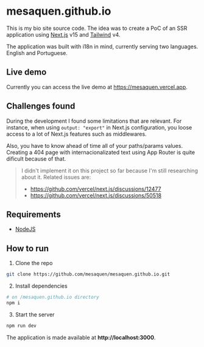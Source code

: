 # mesaquen.github.io

This is my bio site source code. The idea was to create a PoC of an SSR application using [Next.js] v15 and [Tailwind] v4.

The application was built with i18n in mind, currently serving two languages. English and Portuguese.

## Live demo

Currently you can access the live demo at https://mesaquen.vercel.app.

## Challenges found

During the development I found some limitations that are relevant. For instance, when using `output: "export"` in Next.js configuration, you loose access to a lot of Next.js features such as middlewares.

Also, you have to know ahead of time all of your paths/params values. Creating a 404 page with internacionalizated text using App Router is quite dificult because of that.

> I didn't implement it on this project so far because I'm still researching about it. Related issues are:
> - https://github.com/vercel/next.js/discussions/12477
> - https://github.com/vercel/next.js/discussions/50518

## Requirements

- [NodeJS]

## How to run

1. Clone the repo
```bash
git clone https://github.com/mesaquen/mesaquen.github.io.git
```

2. Install dependencies
```bash
# on /mesaquen.github.io directory
npm i 
```

3. Start the server
```bash
npm run dev
```

The application is made available at **http://localhost:3000**.

[NodeJS]: https://nodejs.dev/
[Next.js]: https://nextjs.org/
[Tailwind]: https://tailwindcss.com/
